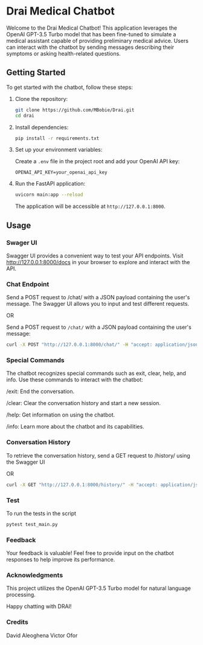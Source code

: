 # Drai Medical Chatbot

Welcome to the Drai Medical Chatbot! This application leverages the OpenAI GPT-3.5 Turbo model that has been fine-tuned to simulate a medical assistant capable of providing preliminary medical advice. Users can interact with the chatbot by sending messages describing their symptoms or asking health-related questions.

## Getting Started

To get started with the chatbot, follow these steps:

1. Clone the repository:

    ```bash
    git clone https://github.com/MBobie/Drai.git
    cd drai
    ```

2. Install dependencies:

    ```bash
    pip install -r requirements.txt
    ```

3. Set up your environment variables:

    Create a `.env` file in the project root and add your OpenAI API key:

    ```
    OPENAI_API_KEY=your_openai_api_key
    ```

4. Run the FastAPI application:

    ```bash
    uvicorn main:app --reload
    ```

    The application will be accessible at `http://127.0.0.1:8000`.


## Usage

### Swager UI

Swagger UI provides a convenient way to test your API endpoints. Visit http://127.0.0.1:8000/docs in your browser to explore and interact with the API.

### Chat Endpoint

Send a POST request to /chat/ with a JSON payload containing the user's message. The Swagger UI allows you to input and test different requests.

OR

Send a POST request to `/chat/` with a JSON payload containing the user's message:

```bash
curl -X POST "http://127.0.0.1:8000/chat/" -H "accept: application/json" -H "Content-Type: application/json" -d '{"message": "I have a headache"}'
```
### Special Commands

The chatbot recognizes special commands such as exit, clear, help, and info. Use these commands to interact with the chatbot:

/exit: End the conversation.

/clear: Clear the conversation history and start a new session.

/help: Get information on using the chatbot.

/info: Learn more about the chatbot and its capabilities.

### Conversation History

To retrieve the conversation history, send a GET request to /history/ using the Swagger UI 

OR

```bash
curl -X GET "http://127.0.0.1:8000/history/" -H "accept: application/json"
```

### Test

To run the tests in the script

```bash
pytest test_main.py
```
### Feedback

Your feedback is valuable! Feel free to provide input on the chatbot responses to help improve its performance.

### Acknowledgments

This project utilizes the OpenAI GPT-3.5 Turbo model for natural language processing.

Happy chatting with DRAI!

### Credits
David Aleoghena
Victor Ofor
 



